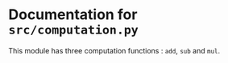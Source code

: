 # Documentation for `src/computation.py`

This module has three computation functions :
`add`, `sub` and `mul`.	
